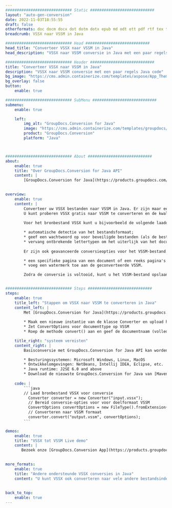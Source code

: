 ```yaml
---
############################# Static ############################
layout: "auto-gen-conversion"
date: 2022-11-03T18:55:55
draft: false
otherformats: doc docm docx dot dotm dotx epub md odt ott pdf rtf tex txt vdx vsdm vsdx vssm vssx vstm vstx vsx vtx xps
breadcrumb: VSSX naar VSSM in Java

############################# Head ############################
head_title: "Converteer VSSX naar VSSM in Java"
head_description: "VSSX naar VSSM conversie in Java met een paar regels code. Converteer meer dan 160 bestandsindelingen met de GroupDocs-documentconversie-API voor Java"

############################# Header ############################
title: "Converteer VSSX naar VSSM in Java"
description: "VSSX naar VSSM conversie met een paar regels Java code"
bg_image: "https://cms.admin.containerize.com/templates/aspose/App_Themes/V3/images/bg/header1.png"
bg_overlay: false
button:
    enable: true

############################# SubMenu ############################
submenu:
    enable: true

    left:
        img_alt: "GroupDocs.Conversion for Java"
        image: "https://cms.admin.containerize.com/templates/groupdocs/images/product-logos/90x90-noborder/groupdocs-conversion-java.png"
        product: "GroupDocs.Conversion"
        platform: "Java"



############################# About ############################
about:
    enable: true
    title: "Over GroupDocs.Conversion for Java API"
    content: |
        [GroupDocs.Conversion for Java](https://products.groupdocs.com/conversion/java/) is een geavanceerde conversie-API voor bestandsindelingen voor het converteren tussen populaire afbeeldings- en documentindelingen zoals Microsoft Office, OpenDocument, PDF, HTML, e-mail, CAD. en nog veel meer met slechts een paar regels code. De native API detecteert automatisch de formaten van de originele documenten en biedt veel opties voor het aanpassen van de geconverteerde documenten. Naast de functie om informatie uit een document te extraheren, ondersteunt het standaard ook het cachen van de conversieresultaten naar de lokale schijf. Elk type cacheopslag kan echter worden ondersteund door de juiste interfaces te implementeren - Amazon S3, Dropbox, Google Drive, Windows Azure, Reddis of andere.
    

overview:
    enable: true
    content: |
        Converteer uw VSSX bestanden naar VSSM in Java. Er zijn maar een paar regels Java code nodig op elk platform naar keuze, zoals Windows, Linux, macOS.
        U kunt proberen VSSX gratis naar VSSM te converteren en de kwaliteit van de conversieresultaten te evalueren. Naast eenvoudige scripts voor bestandsconversie, kunt u meer geavanceerde opties proberen voor het laden van het VSSX-bronbestand en het opslaan van de VSSM-uitvoer. 
        
        Voor het bronbestand VSSX kunt u bijvoorbeeld de volgende laadopties gebruiken:

        * automatische detectie van het bestandsformaat;
        * geef een wachtwoord op voor beveiligde bestanden (als de bestandsindeling dit ondersteunt);
        * vervang ontbrekende lettertypen om het uiterlijk van het document te behouden.
        
        Er zijn ook geavanceerde conversieopties voor het VSSM-bestand:

        * een specifieke pagina van een document of een reeks pagina's converteren;
        * voeg een watermerk toe aan de geconverteerde VSSM.

        Zodra de conversie is voltooid, kunt u het VSSM-bestand opslaan in uw lokale bestandspad of in opslag van derden, zoals FTP, Amazon S3, Google Drive, Dropbox enz. Let op - om VSSX te converteren tot VSSM, hoeft u geen extra software te installeren, zoals MS Office, Open Office, Adobe Acrobat Reader etc.


############################# Steps ############################
steps:
    enable: true
    title_left: "Stappen om VSSX naar VSSM te converteren in Java"
    content_left: |
        Met [GroupDocs.Conversion for Java](https://products.groupdocs.com/conversion/java/) kunnen ontwikkelaars het VSSX-bestand eenvoudig converteren naar VSSM met een paar regels code.
        
        * Maak een nieuwe instantie van de klasse Converter en upload het bestand VSSX met het volledige pad
        * Zet ConvertOptions voor documenttype op VSSM
        * Roep de methode convert() aan en geef de documentnaam (volledig pad) en formaat (VSSM) door als parameter

    title_right: "systeem vereisten"
    content_right: |
        Basisconversie met GroupDocs.Conversion for Java API kan worden gedaan met slechts een paar regels code. Onze API's worden ondersteund op alle belangrijke platforms en besturingssystemen. Voordat u de onderstaande code uitvoert, moet u ervoor zorgen dat de volgende vereisten op uw systeem zijn geïnstalleerd.

        * Besturingssystemen: Microsoft Windows, Linux, MacOS
        * Ontwikkelomgevingen: NetBeans, Intellij IDEA, Eclipse, etc.
        * Java runtime: J2SE 6.0 and above
        * Download de nieuwste GroupDocs.Conversion for Java van [Maven](https://repository.groupdocs.com/webapp/#/artifacts/browse/tree/General/repo/com/groupdocs/groupdocs-conversion)
         
    code: |
        ```java    
        // Laad bronbestand VSSX voor conversie
          Converter converter = new Converter("input.vssx");
          // Bereid conversie-opties voor voor doelformaat VSSM
          ConvertOptions convertOptions = new FileType().fromExtension("vssm").getConvertOptions();
          // Converteren naar VSSM formaat
          converter.convert("output.vssm", convertOptions);
        ```

demos:
    enable: true
    title: "VSSX tot VSSM Live demo"
    content: |
       Bezoek onze [GroupDocs.Conversion App](https://products.groupdocs.app/conversion/family) website en probeer VSSX naar VSSM conversie nu. De gratis demo heeft de volgende voordelen:
          

more_formats:
    enable: true
    title: "Andere ondersteunde VSSX conversies in Java"
    content: "U kunt VSSX ook converteren naar vele andere bestandsindelingen. Zie de lijst hieronder."
       
       
back_to_top:
    enable: true
---
```

